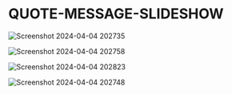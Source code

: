 # QUOTE-MESSAGE-SLIDESHOW
![Screenshot 2024-04-04 202735](https://github.com/Amisha0971/ANIMATED-QUOTE-MESSAGE-HTML-CSS/assets/136344215/8b9f093d-d4d6-4170-b6f9-d7ea0c220dfb)

![Screenshot 2024-04-04 202758](https://github.com/Amisha0971/ANIMATED-QUOTE-MESSAGE-HTML-CSS/assets/136344215/3aabb192-724e-43bc-8ea7-cea63d051a1e)

![Screenshot 2024-04-04 202823](https://github.com/Amisha0971/ANIMATED-QUOTE-MESSAGE-HTML-CSS/assets/136344215/29b3e0cc-de27-4da9-a605-1d083d1fcecc)

![Screenshot 2024-04-04 202748](https://github.com/Amisha0971/ANIMATED-QUOTE-MESSAGE-HTML-CSS/assets/136344215/7a3273b4-6571-4090-be73-6b116227ad43)
